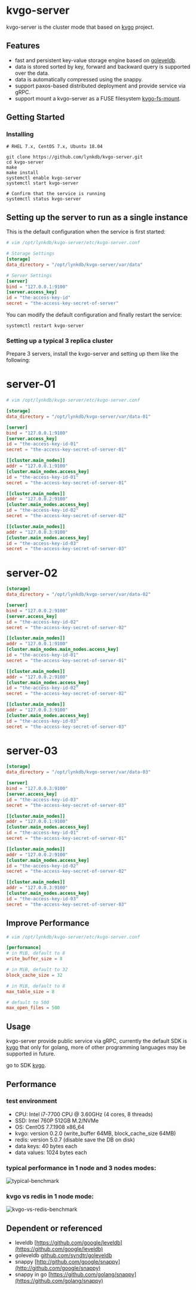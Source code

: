 # kvgo-server

kvgo-server is the cluster mode that based on [kvgo](https://github.com/lynkdb/kvgo-server) project.


## Features

* fast and persistent key-value storage engine based on [goleveldb](github.com/syndtr/goleveldb).
* data is stored sorted by key, forward and backward query is supported over the data.
* data is automatically compressed using the snappy.
* support paxos-based distributed deployment and provide service via gRPC.
* support mount a kvgo-server as a FUSE filesystem [kvgo-fs-mount](https://github.com/lynkdb/kvgo-fs-mount).

## Getting Started

### Installing


``` shell
# RHEL 7.x, CentOS 7.x, Ubuntu 18.04

git clone https://github.com/lynkdb/kvgo-server.git
cd kvgo-server
make
make install
systemctl enable kvgo-server
systemctl start kvgo-server

# Confirm that the service is running
systemctl status kvgo-server
```

## Setting up the server to run as a single instance

This is the default configuration when the service is first started:

``` toml
# vim /opt/lynkdb/kvgo-server/etc/kvgo-server.conf

# Storage Settings
[storage]
data_directory = "/opt/lynkdb/kvgo-server/var/data"

# Server Settings
[server]
bind = "127.0.0.1:9100"
[server.access_key]
id = "the-access-key-id"
secret = "the-access-key-secret-of-server"
```

You can modify the default configuration and finally restart the service:

``` shell
systemctl restart kvgo-server
```

### Setting up a typical 3 replica cluster

Prepare 3 servers, install the kvgo-server and setting up them like the following:


# server-01
``` toml
# vim /opt/lynkdb/kvgo-server/etc/kvgo-server.conf

[storage]
data_directory = "/opt/lynkdb/kvgo-server/var/data-01"

[server]
bind = "127.0.0.1:9100"
[server.access_key]
id = "the-access-key-id-01"
secret = "the-access-key-secret-of-server-01"

[[cluster.main_nodes]]
addr = "127.0.0.1:9100"
[cluster.main_nodes.access_key]
id = "the-access-key-id-01"
secret = "the-access-key-secret-of-server-01"

[[cluster.main_nodes]]
addr = "127.0.0.2:9100"
[cluster.main_nodes.access_key]
id = "the-access-key-id-02"
secret = "the-access-key-secret-of-server-02"

[[cluster.main_nodes]]
addr = "127.0.0.3:9100"
[cluster.main_nodes.access_key]
id = "the-access-key-id-03"
secret = "the-access-key-secret-of-server-03"
```

# server-02
``` toml
[storage]
data_directory = "/opt/lynkdb/kvgo-server/var/data-02"

[server]
bind = "127.0.0.2:9100"
[server.access_key]
id = "the-access-key-id-02"
secret = "the-access-key-secret-of-server-02"

[[cluster.main_nodes]]
addr = "127.0.0.1:9100"
[cluster.main_nodes.main_nodes.access_key]
id = "the-access-key-id-01"
secret = "the-access-key-secret-of-server-01"

[[cluster.main_nodes]]
addr = "127.0.0.2:9100"
[cluster.main_nodes.access_key]
id = "the-access-key-id-02"
secret = "the-access-key-secret-of-server-02"

[[cluster.main_nodes]]
addr = "127.0.0.3:9100"
[cluster.main_nodes.access_key]
id = "the-access-key-id-03"
secret = "the-access-key-secret-of-server-03"
```

# server-03
``` toml
[storage]
data_directory = "/opt/lynkdb/kvgo-server/var/data-03"

[server]
bind = "127.0.0.3:9100"
[server.access_key]
id = "the-access-key-id-03"
secret = "the-access-key-secret-of-server-03"

[[cluster.main_nodes]]
addr = "127.0.0.1:9100"
[cluster.main_nodes.access_key]
id = "the-access-key-id-01"
secret = "the-access-key-secret-of-server-01"

[[cluster.main_nodes]]
addr = "127.0.0.2:9100"
[cluster.main_nodes.access_key]
id = "the-access-key-id-02"
secret = "the-access-key-secret-of-server-02"

[[cluster.main_nodes]]
addr = "127.0.0.3:9100"
[cluster.main_nodes.access_key]
id = "the-access-key-id-03"
secret = "the-access-key-secret-of-server-03"
```

## Improve Performance

``` toml
# vim /opt/lynkdb/kvgo-server/etc/kvgo-server.conf

[performance]
# in MiB, default to 8
write_buffer_size = 8

# in MiB, default to 32
block_cache_size = 32

# in MiB, default to 8
max_table_size = 8

# default to 500
max_open_files = 500
```

## Usage

kvgo-server provide public service via gRPC, currently the default SDK is [kvgo](https://github.com/lynkdb/kvgo) that only for golang, more of other programming languages may be supported in future.

go to SDK [kvgo](https://github.com/lynkdb/kvgo).


## Performance


### test environment

* CPU: Intel i7-7700 CPU @ 3.60GHz (4 cores, 8 threads)
* SSD: Intel 760P 512GB M.2/NVMe
* OS: CentOS 7.7.1908 x86_64
* kvgo: version 0.2.0 (write_buffer 64MB, block_cache_size 64MB)
* redis: version 5.0.7 (disable save the DB on disk)
* data keys: 40 bytes each
* data values: 1024 bytes each

### typical performance in 1 node and 3 nodes modes:

![typical-benchmark](doc/image/kvgo_throughput_avg.svg)


### kvgo vs redis in 1 node mode:

![kvgo-vs-redis-benchmark](doc/image/kvgo_redis_throughput_avg.svg)


## Dependent or referenced

* leveldb [https://github.com/google/leveldb](https://github.com/google/leveldb)
* goleveldb [github.com/syndtr/goleveldb](github.com/syndtr/goleveldb)
* snappy [http://github.com/google/snappy](http://github.com/google/snappy)
* snappy in go [https://github.com/golang/snappy](https://github.com/golang/snappy)
